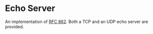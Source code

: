 # Echo Server

An implementation of [RFC 862](https://tools.ietf.org/html/rfc862). Both a TCP
and an UDP echo server are provided.
